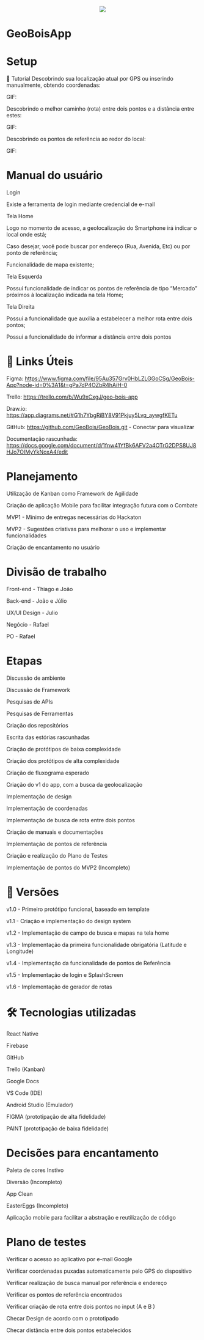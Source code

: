 <p align="center">
  <img src="https://user-images.githubusercontent.com/95629365/218281234-b7674aa9-b924-451c-b659-53152b14366f.png" />
</p>

# GeoBoisApp

# Setup





🚀 Tutorial
Descobrindo sua localização atual por GPS ou inserindo manualmente, obtendo coordenadas:

GIF:

Descobrindo o melhor caminho (rota) entre dois pontos e a distância entre estes:

GIF:

Descobrindo os pontos de referência ao redor do local:

GIF:

# Manual do usuário
Login

Existe a ferramenta de login mediante credencial de e-mail

Tela Home

Logo no momento de acesso, a geolocalização do Smartphone irá indicar o local onde está;

Caso desejar, você pode buscar por endereço (Rua, Avenida, Etc) ou por ponto de referência;

Funcionalidade de mapa existente;

Tela Esquerda

Possui funcionalidade de indicar os pontos de referência de tipo “Mercado” próximos à localização indicada na tela Home;

Tela Direita

Possui a funcionalidade que auxilia a estabelecer a melhor rota entre dois pontos;

Possui a funcionalidade de informar a distância entre dois pontos

# 🔗 Links Úteis
Figma: https://www.figma.com/file/95Au357Grv0HbLZLGGoCSg/GeoBois-App?node-id=0%3A1&t=gPa7dP4OZbR4hAiH-0

Trello: https://trello.com/b/Wu9xCxgJ/geo-bois-app

Draw.io: https://app.diagrams.net/#G1h7YbgRiBY8V91Pkjuy5Lvq_aywgfKETu 

GitHub: https://github.com/GeoBois/GeoBois.git - Conectar para visualizar 

Documentação rascunhada: https://docs.google.com/document/d/1fnw41YfBk6AFV2a4OTrG2DPS8UJ8HJo7OIMyYkNoxA4/edit

# Planejamento
Utilização de Kanban como Framework de Agilidade

Criação de aplicação Mobile para facilitar integração futura com o Combate

MVP1 - Mínimo de entregas necessárias do Hackaton

MVP2 - Sugestões criativas para melhorar o uso e implementar funcionalidades

Criação de encantamento no usuário

# Divisão de trabalho
Front-end - Thiago e João

Back-end - João e Júlio

UX/UI Design - Julio

Negócio - Rafael

PO - Rafael

# Etapas
Discussão de ambiente 

Discussão de Framework

Pesquisas de APIs

Pesquisas de Ferramentas

Criação dos repositórios

Escrita das estórias rascunhadas

Criação de protótipos de baixa complexidade

Criação dos protótipos de alta complexidade

Criação de fluxograma esperado

Criação do v1 do app, com a busca da geolocalização

Implementação de design

Implementação de coordenadas

Implementação de busca de rota entre dois pontos

Criação de manuais e documentações

Implementação de pontos de referência

Criação e realização do Plano de Testes

Implementação de pontos do MVP2 (Incompleto)

# 🧭 Versões
v1.0 - Primeiro protótipo funcional, baseado em template

v1.1 - Criação e implementação do design system

v1.2 - Implementação de campo de busca e mapas na tela home

v1.3 - Implementação da primeira funcionalidade obrigatória (Latitude e Longitude)

v1.4 - Implementação da funcionalidade de pontos de Referência

v1.5 - Implementação de login e SplashScreen

v1.6 - Implementação de gerador de rotas

# 🛠 Tecnologias utilizadas
React Native

Firebase

GitHub

Trello (Kanban)

Google Docs

VS Code (IDE)

Android Studio (Emulador)

FIGMA (prototipação de alta fidelidade)

PAINT (prototipação de baixa fidelidade)

# Decisões para encantamento
Paleta de cores Instivo

Diversão (Incompleto)

App Clean

EasterEggs (Incompleto)

Aplicação mobile para facilitar a abstração e reutilização de código

# Plano de testes

Verificar o acesso ao aplicativo por e-mail Google

Verificar coordenadas puxadas automaticamente pelo GPS do dispositivo

Verificar realização de busca manual por referência e endereço

Verificar os pontos de referência encontrados

Verificar criação de rota entre dois pontos no input (A e B )

Checar Design de acordo com o prototipado

Checar distância entre dois pontos estabelecidos
